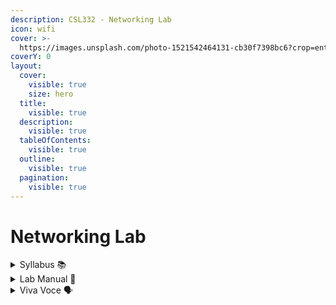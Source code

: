 ```yaml
---
description: CSL332 - Networking Lab
icon: wifi
cover: >-
  https://images.unsplash.com/photo-1521542464131-cb30f7398bc6?crop=entropy&cs=srgb&fm=jpg&ixid=M3wxOTcwMjR8MHwxfHNlYXJjaHwyfHxldGhlcm5ldHxlbnwwfHx8fDE3MzUyNzgzMzV8MA&ixlib=rb-4.0.3&q=85
coverY: 0
layout:
  cover:
    visible: true
    size: hero
  title:
    visible: true
  description:
    visible: true
  tableOfContents:
    visible: true
  outline:
    visible: true
  pagination:
    visible: true
---
```


# Networking Lab

<details>

<summary>Syllabus 📚</summary>

[CSL332](https://drive.google.com/file/d/1JjM4jENbZUWLN979c_ceLm8yfYQXT1sP/view?usp=drive_link) 👈

</details>

<details>

<summary>Lab Manual 📔</summary>

[CN Lab Manual](https://drive.google.com/drive/folders/1FTE6R5pwmYr44DJNGkq8dQBdchaGBGzN?usp=drive_link) 👈

</details>

<details>

<summary>Viva Voce 🗣️</summary>

[CN Lab Viva Qs](https://drive.google.com/drive/folders/1Il5c5QyrOTKPt6LvjZP3LejOiYrjewVS?usp=drive_link) 👈

</details>
